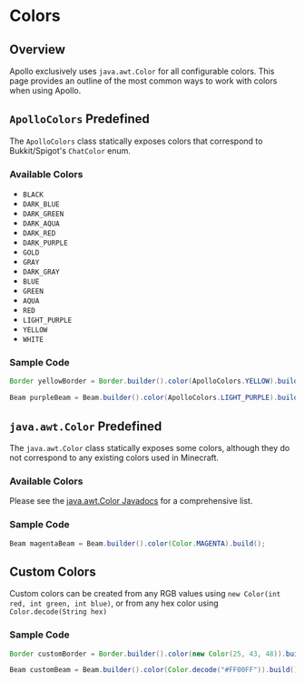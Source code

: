 # Colors

## Overview

Apollo exclusively uses `java.awt.Color` for all configurable colors. This page provides an outline of the most common ways
to work with colors when using Apollo.

## `ApolloColors` Predefined

The `ApolloColors` class statically exposes colors that correspond to Bukkit/Spigot's `ChatColor` enum.

### Available Colors
* `BLACK`
* `DARK_BLUE`
* `DARK_GREEN`
* `DARK_AQUA`
* `DARK_RED`
* `DARK_PURPLE`
* `GOLD`
* `GRAY`
* `DARK_GRAY`
* `BLUE`
* `GREEN`
* `AQUA`
* `RED`
* `LIGHT_PURPLE`
* `YELLOW`
* `WHITE`

### Sample Code

```java
Border yellowBorder = Border.builder().color(ApolloColors.YELLOW).build();
```

```java
Beam purpleBeam = Beam.builder().color(ApolloColors.LIGHT_PURPLE).build();
```

## `java.awt.Color` Predefined

The `java.awt.Color` class statically exposes some colors, although they do not correspond to any existing colors used in Minecraft.

### Available Colors

Please see the [java.awt.Color Javadocs](https://docs.oracle.com/javase/8/docs/api/java/awt/Color.html) for a comprehensive list.

### Sample Code

```java
Beam magentaBeam = Beam.builder().color(Color.MAGENTA).build();
```

## Custom Colors

Custom colors can be created from any RGB values using `new Color(int red, int green, int blue)`, or from any hex color using `Color.decode(String hex)`

### Sample Code

```java
Border customBorder = Border.builder().color(new Color(25, 43, 48)).build();
```

```java
Beam customBeam = Beam.builder().color(Color.decode("#FF00FF")).build();
```
